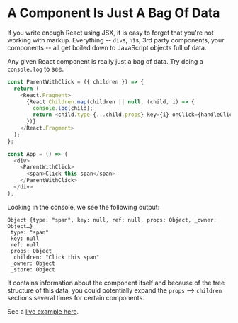 # A Component Is Just A Bag Of Data

If you write enough React using JSX, it is easy to forget that you're not
working with markup. Everything -- `div`s, `h1`s, 3rd party components, your
components -- all get boiled down to JavaScript objects full of data.

Any given React component is really just a bag of data. Try doing a
`console.log` to see.

```javascript
const ParentWithClick = ({ children }) => {
  return (
    <React.Fragment>
      {React.Children.map(children || null, (child, i) => {
        console.log(child);
        return <child.type {...child.props} key={i} onClick={handleClick} />;
      })}
    </React.Fragment>
  );
};

const App = () => (
  <div>
    <ParentWithClick>
      <span>Click this span</span>
    </ParentWithClick>
  </div>
);
```

Looking in the console, we see the following output:

```
Object {type: "span", key: null, ref: null, props: Object, _owner: Object…}
 type: "span"
 key: null
 ref: null
 props: Object
  children: "Click this span"
 _owner: Object
 _store: Object
```

It contains information about the component itself and because of the tree
structure of this data, you could potentially expand the `props` -->
`children` sections several times for certain components.

See a [live example here](https://codesandbox.io/s/l41pj382x7).
